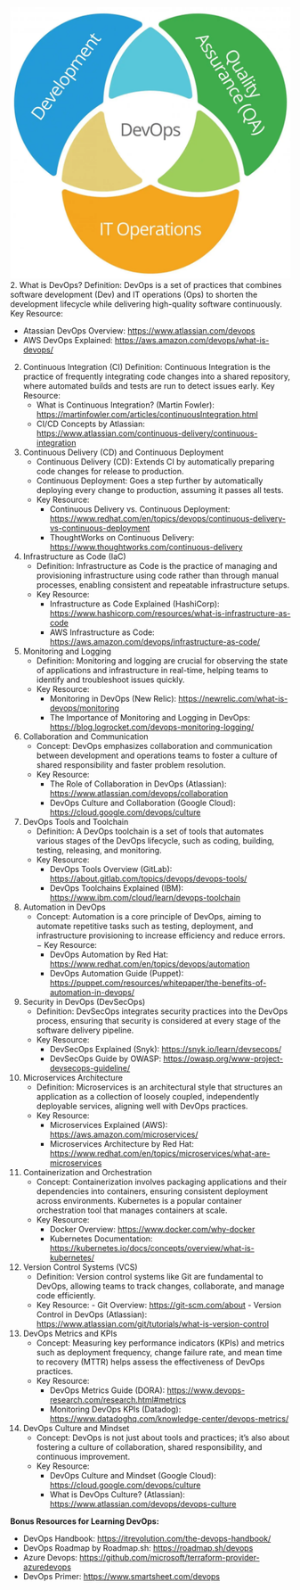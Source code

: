 ![image](IC-DevOps-Venn-Diagram.png)
2. What is DevOps?
Definition: DevOps is a set of practices that combines software development (Dev) and IT operations (Ops) to shorten the development lifecycle while delivering high-quality software continuously.
Key Resource:
   - Atassian DevOps Overview: https://www.atlassian.com/devops
   - AWS DevOps Explained: https://aws.amazon.com/devops/what-is-devops/
2. Continuous Integration (CI)
Definition: Continuous Integration is the practice of frequently integrating code changes into a shared repository, where automated builds and tests are run to detect issues early.
Key Resource:
	- What is Continuous Integration? (Martin Fowler): https://martinfowler.com/articles/continuousIntegration.html
	- CI/CD Concepts by Atlassian: https://www.atlassian.com/continuous-delivery/continuous-integration
3. Continuous Delivery (CD) and Continuous Deployment
	- Continuous Delivery (CD): Extends CI by automatically preparing code changes for release to production.
	- Continuous Deployment: Goes a step further by automatically deploying every change to production, assuming it passes all tests.
   - Key Resource:
       - Continuous Delivery vs. Continuous Deployment: https://www.redhat.com/en/topics/devops/continuous-delivery-vs-continuous-deployment
       - ThoughtWorks on Continuous Delivery: https://www.thoughtworks.com/continuous-delivery
4. Infrastructure as Code (IaC)
   - Definition: Infrastructure as Code is the practice of managing and provisioning infrastructure using code rather than through manual processes, enabling consistent and repeatable infrastructure setups.
   - Key Resource:
       - Infrastructure as Code Explained (HashiCorp): https://www.hashicorp.com/resources/what-is-infrastructure-as-code
       - AWS Infrastructure as Code: https://aws.amazon.com/devops/infrastructure-as-code/
5. Monitoring and Logging
   - Definition: Monitoring and logging are crucial for observing the state of applications and infrastructure in real-time, helping teams to identify and troubleshoot issues quickly.
   - Key Resource:
       - Monitoring in DevOps (New Relic): https://newrelic.com/what-is-devops/monitoring
       - The Importance of Monitoring and Logging in DevOps: https://blog.logrocket.com/devops-monitoring-logging/
6. Collaboration and Communication
   - Concept: DevOps emphasizes collaboration and communication between development and operations teams to foster a culture of shared responsibility and faster problem resolution.
   - Key Resource:
       - The Role of Collaboration in DevOps (Atlassian): https://www.atlassian.com/devops/collaboration
       - DevOps Culture and Collaboration (Google Cloud): https://cloud.google.com/devops/culture
7. DevOps Tools and Toolchain
   - Definition: A DevOps toolchain is a set of tools that automates various stages of the DevOps lifecycle, such as coding, building, testing, releasing, and monitoring.
   - Key Resource:
       - DevOps Tools Overview (GitLab): https://about.gitlab.com/topics/devops/devops-tools/
       - DevOps Toolchains Explained (IBM): https://www.ibm.com/cloud/learn/devops-toolchain
8. Automation in DevOps
   - Concept: Automation is a core principle of DevOps, aiming to automate repetitive tasks such as testing, deployment, and infrastructure provisioning to increase efficiency and reduce errors.
   − Key Resource:
       - DevOps Automation by Red Hat: https://www.redhat.com/en/topics/devops/automation
       - DevOps Automation Guide (Puppet): https://puppet.com/resources/whitepaper/the-benefits-of-automation-in-devops/
9. Security in DevOps (DevSecOps)
   - Definition: DevSecOps integrates security practices into the DevOps process, ensuring that security is considered at every stage of the software delivery pipeline.
   - Key Resource:
       - DevSecOps Explained (Snyk): https://snyk.io/learn/devsecops/
       - DevSecOps Guide by OWASP: https://owasp.org/www-project-devsecops-guideline/
10. Microservices Architecture
    - Definition: Microservices is an architectural style that structures an application as a collection of loosely coupled, independently deployable services, aligning well with DevOps practices.
    - Key Resource:
        - Microservices Explained (AWS): https://aws.amazon.com/microservices/
        - Microservices Architecture by Red Hat: https://www.redhat.com/en/topics/microservices/what-are-microservices
11. Containerization and Orchestration
    - Concept: Containerization involves packaging applications and their dependencies into containers, ensuring consistent deployment across environments. Kubernetes is a popular container orchestration tool that manages containers at scale.
    - Key Resource:
        - Docker Overview: https://www.docker.com/why-docker
        - Kubernetes Documentation: https://kubernetes.io/docs/concepts/overview/what-is-kubernetes/
12. Version Control Systems (VCS)
    - Definition: Version control systems like Git are fundamental to DevOps, allowing teams to track changes, collaborate, and manage code efficiently.
    - Key Resource:
          - Git Overview: https://git-scm.com/about
          - Version Control in DevOps (Atlassian): https://www.atlassian.com/git/tutorials/what-is-version-control
13. DevOps Metrics and KPIs
    - Concept: Measuring key performance indicators (KPIs) and metrics such as deployment frequency, change failure rate, and mean time to recovery (MTTR) helps assess the effectiveness of DevOps practices.
    - Key Resource:
        - DevOps Metrics Guide (DORA): https://www.devops-research.com/research.html#metrics
        - Monitoring DevOps KPIs (Datadog): https://www.datadoghq.com/knowledge-center/devops-metrics/
14. DevOps Culture and Mindset
    - Concept: DevOps is not just about tools and practices; it’s also about fostering a culture of collaboration, shared responsibility, and continuous improvement.
    - Key Resource:
        - DevOps Culture and Mindset (Google Cloud): https://cloud.google.com/devops/culture
        - What is DevOps Culture? (Atlassian): https://www.atlassian.com/devops/devops-culture
      
**Bonus Resources for Learning DevOps:**
- DevOps Handbook: https://itrevolution.com/the-devops-handbook/
- DevOps Roadmap by Roadmap.sh: https://roadmap.sh/devops
- Azure Devops: https://github.com/microsoft/terraform-provider-azuredevops
- DevOps Primer:  https://www.smartsheet.com/devops
